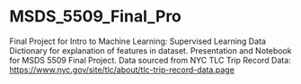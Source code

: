 # MSDS_5509_Final_Pro
Final Project for Intro to Machine Learning: Supervised Learning
Data Dictionary for explanation of features in dataset.
Presentation and Notebook for MSDS 5509 Final Project.
Data sourced from NYC TLC Trip Record Data: https://www.nyc.gov/site/tlc/about/tlc-trip-record-data.page
